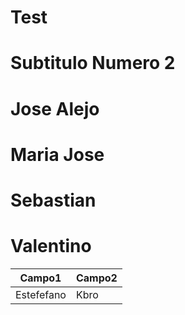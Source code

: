 # Test

# Subtitulo Numero 2

# Jose Alejo

# Maria Jose

# Sebastian

# Valentino

|Campo1|Campo2|
|------|------|
|Estefefano|Kbro|